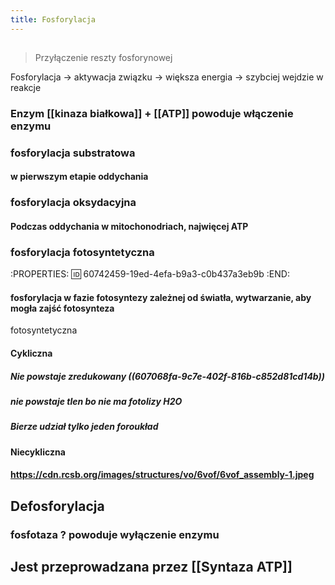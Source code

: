 ```yaml
---
title: Fosforylacja
---
```


## 
> Przyłączenie reszty fosforynowej

Fosforylacja → aktywacja związku → większa energia → szybciej wejdzie w reakcje
### Enzym [[kinaza białkowa]] + [[ATP]] powoduje **włączenie enzymu**
### fosforylacja substratowa
#### w pierwszym etapie oddychania
### fosforylacja oksydacyjna
#### Podczas oddychania w mitochonodriach, najwięcej ATP
### fosforylacja fotosyntetyczna
:PROPERTIES:
:id: 60742459-19ed-4efa-b9a3-c0b437a3eb9b
:END:
#### fosforylacja w fazie fotosyntezy zależnej od światła, wytwarzanie, aby mogła zajść fotosynteza
fotosyntetyczna
#### Cykliczna
##### Nie powstaje zredukowany ((607068fa-9c7e-402f-816b-c852d81cd14b))
##### nie powstaje tlen bo nie ma fotolizy H2O
##### Bierze udział tylko jeden foroukład
#### Niecykliczna
#### https://cdn.rcsb.org/images/structures/vo/6vof/6vof_assembly-1.jpeg
## Defosforylacja
### fosfotaza ? powoduje wyłączenie enzymu
## Jest przeprowadzana przez [[Syntaza ATP]]
